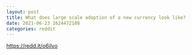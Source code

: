 ```yaml
--- 
layout: post 
title: What does large scale adoption of a new currency look like? 
date: 2021-06-23 1624472108 
categories: reddit 
--- 
```

https://redd.it/o6ilyo